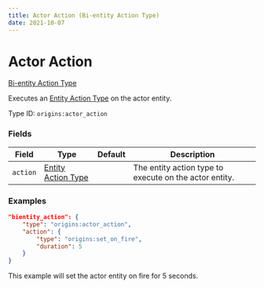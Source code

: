 ```yaml
---
title: Actor Action (Bi-entity Action Type)
date: 2021-10-07
---
```


# Actor Action

[Bi-entity Action Type](../bientity_action_types.md)

Executes an [Entity Action Type](../entity_action_types.md) on the actor entity.

Type ID: `origins:actor_action`


### Fields

Field  | Type | Default | Description
-------|------|---------|-------------
`action` | [Entity Action Type](../entity_action_types.md) | | The entity action type to execute on the actor entity.


### Examples

```json
"bientity_action": {
    "type": "origins:actor_action",
    "action": {
        "type": "origins:set_on_fire",
        "duration": 5
    }
}
```

This example will set the actor entity on fire for 5 seconds.
